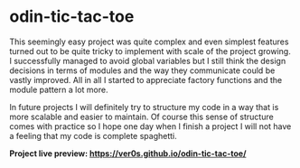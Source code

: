 # odin-tic-tac-toe

This seemingly easy project was quite complex and even simplest features turned out to be quite tricky to implement with scale of the project growing. I successfully managed to avoid global variables but I still think the design decisions in terms of modules and the way they communicate could be vastly improved. All in all I started to appreciate factory functions and the module pattern a lot more.
 
In future projects I will definitely try to structure my code in a way that is more scalable and easier to maintain. Of course this sense of structure comes with practice so I hope one day when I finish a project I will not have a feeling that my code is complete spaghetti.

**Project live preview: https://ver0s.github.io/odin-tic-tac-toe/**
